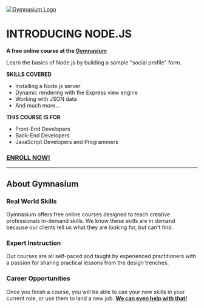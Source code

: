 [![Gymnasium Logo](https://cdn.rawgit.com/gymnasium/gymnasium.github.io/master/assets/GYM-logo.svg)](http://thegymnasium.com)

# INTRODUCING NODE.JS

**A free online course at the [Gymnasium](http://thegymnasium.com)**

Learn the basics of Node.js by building a sample "social profile" form.

**SKILLS COVERED**

- Installing a Node.js server
- Dynamic rendering with the Express view engine
- Working with JSON data
- And much more...

**THIS COURSE IS FOR**

- Front-End Developers
- Back-End Developers
- JavaScript Developers and Programmers




### [ENROLL NOW!](http://thegymnasium.com/courses/GYM/002/0/about)

---

## About Gymnasium


### Real World Skills

Gymnasium offers free online courses designed to teach creative professionals in-demand skills. We know these skills are in demand because our clients tell us what they are looking for, but can't find.


### Expert Instruction

Our courses are all self-paced and taught by experienced practitioners with a passion for sharing practical lessons from the design trenches.

### Career Opportunities

Once you finish a course, you will be able to use your new skills in your current role, or use them to land a new job. [**We can even help with that!**](http://aquent.com/find-work/?utm_source=thegymnasium&utm_medium=github&utm_campaign=readmejobs)

